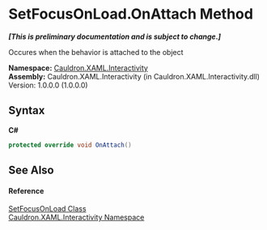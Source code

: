# SetFocusOnLoad.OnAttach Method 
 _**\[This is preliminary documentation and is subject to change.\]**_

Occures when the behavior is attached to the object

**Namespace:**&nbsp;<a href="N_Cauldron_XAML_Interactivity">Cauldron.XAML.Interactivity</a><br />**Assembly:**&nbsp;Cauldron.XAML.Interactivity (in Cauldron.XAML.Interactivity.dll) Version: 1.0.0.0 (1.0.0.0)

## Syntax

**C#**<br />
``` C#
protected override void OnAttach()
```


## See Also


#### Reference
<a href="T_Cauldron_XAML_Interactivity_SetFocusOnLoad">SetFocusOnLoad Class</a><br /><a href="N_Cauldron_XAML_Interactivity">Cauldron.XAML.Interactivity Namespace</a><br />